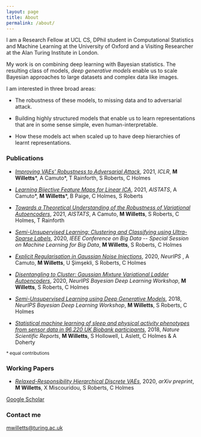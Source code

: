 ```yaml
---
layout: page
title: About
permalink: /about/
---
```


I am a Research Fellow at UCL CS, DPhil student in Computational Statistics and Machine Learning at the University of Oxford and a Visiting Researcher at the Alan Turing Institute in London. 

My work is on combining deep learning with Bayesian statistics. The resulting class of models, _deep generative models_ enable us to scale Bayesian approaches to large datasets and complex data like images.

I am interested in three broad areas:

- The robustness of these models, to missing data and to adversarial attack.

- Building highly structured models that enable us to learn representations that are in some sense simple, even human-interpretable. 

- How these models act when scaled up to have deep hierarchies of learnt representations.

### Publications

- [_Improving VAEs' Robustness to Adversarial Attack_](https://arxiv.org/abs/1906.00230), 2021, _ICLR_, **M Willetts**\*, A Camuto\*, T Rainforth, S Roberts, C Holmes 

- [_Learning Bijective Feature Maps for Linear ICA_](https://arxiv.org/abs/2002.07766), 2021, _AISTATS_, A Camuto\*, **M Willetts**\*, B Paige, C Holmes, S Roberts

- [_Towards a Theoretical Understanding of the Robustness of Variational Autoencoders_](https://arxiv.org/pdf/2007.07365), 2021, _AISTATS_, A Camuto, **M Willetts**, S Roberts, C Holmes, T Rainforth

- [_Semi-Unsupervised Learning: Clustering and Classifying using Ultra-Sparse Labels_](https://arxiv.org/abs/1901.08560), 2020, _IEEE Conference on Big Data -- Special Session on Machine Learning for Big Data_, **M Willetts**, S Roberts, C Holmes

- [_Explicit Regularisation in Gaussian Noise Injections_](https://papers.nips.cc/paper/2020/hash/c16a5320fa475530d9583c34fd356ef5-Abstract.html), 2020, _NeurIPS_ , A Camuto, **M Willetts**, U Şimşekli, S Roberts, C Holmes

- [_Disentangling to Cluster: Gaussian Mixture Variational Ladder Autoencoders_](https://arxiv.org/abs/1909.11501), 2020, _NeurIPS Bayesian Deep Learning Workshop_, **M Willetts**, S Roberts, C Holmes

- [_Semi-Unsupervised Learning using Deep Generative Models_](https://www.oxford-man.ox.ac.uk/wp-content/uploads/2020/03/Semi-supervised-Learning-with-Deep-Generative-Models.pdf), 2018, _NeurIPS Bayesian Deep Learning Workshop_, **M Willetts**, S Roberts, C Holmes

- [_Statistical machine learning of sleep and physical activity phenotypes from sensor data in 96,220 UK Biobank participants_](https://www.nature.com/articles/s41598-018-26174-1), 2018, _Nature Scientific Reports_, **M Willetts**, S Hollowell, L Aslett, C Holmes & A Doherty

<sup>\* equal contributions</sup>

### Working Papers

- [_Relaxed-Responsibility Hierarchical Discrete VAEs_](https://arxiv.org/abs/2007.07307), 2020, _arXiv preprint_, **M Willetts**, X Miscouridou, S Roberts, C Holmes 


[Google Scholar](https://scholar.google.com/citations?user=cuy1270AAAAJ&hl)

### Contact me

[mwilletts@turing.ac.uk](mwilletts@turing.ac.uk)
